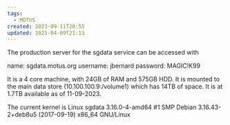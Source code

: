 ```yaml
---
tags:
  - MOTUS
created: 2023-09-11T20:55
updated: 2025-04-09T21:13
---
```

The production server for the sgdata service can be accessed with

name: sgdata.motus.org
username: jbernard
password: MAGIC!K99

It is a 4 core machine, with 24GB of RAM and 575GB HDD. It is mounted to the main data store (10.100.100.9:/volume1) which has 14TB of space. It is at 1.7TB available as of 11-09-2023.

The current kernel is
Linux sgdata 3.16.0-4-amd64 #1 SMP Debian 3.16.43-2+deb8u5 (2017-09-19) x86_64 GNU/Linux